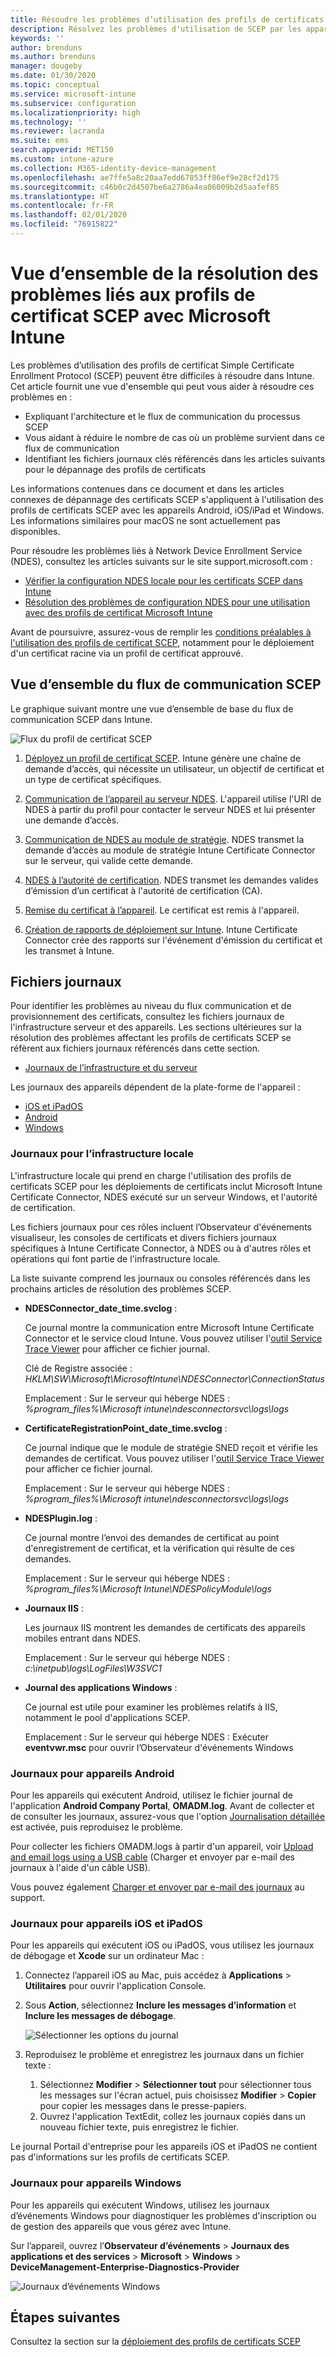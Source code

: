 ```yaml
---
title: Résoudre les problèmes d’utilisation des profils de certificats SCEP pour provisionner des certificats avec Microsoft Intune | Microsoft Docs
description: Résolvez les problèmes d'utilisation de SCEP par les appareils pour demander des certificats à utiliser avec Intune, y compris la communication des appareils vers NDES, de NDES vers les autorités de certification, et d’Intune Certificate Connector vers le service Intune.
keywords: ''
author: brenduns
ms.author: brenduns
manager: dougeby
ms.date: 01/30/2020
ms.topic: conceptual
ms.service: microsoft-intune
ms.subservice: configuration
ms.localizationpriority: high
ms.technology: ''
ms.reviewer: lacranda
ms.suite: ems
search.appverid: MET150
ms.custom: intune-azure
ms.collection: M365-identity-device-management
ms.openlocfilehash: ae7ffe5a8c20aa7edd67853ff86ef9e28cf2d175
ms.sourcegitcommit: c46b0c2d4507be6a2786a4ea06009b2d5aafef85
ms.translationtype: HT
ms.contentlocale: fr-FR
ms.lasthandoff: 02/01/2020
ms.locfileid: "76915822"
---
```

# <a name="overview-for-troubleshooting-scep-certificate-profiles-with-microsoft-intune"></a>Vue d’ensemble de la résolution des problèmes liés aux profils de certificat SCEP avec Microsoft Intune

Les problèmes d’utilisation des profils de certificat Simple Certificate Enrollment Protocol (SCEP) peuvent être difficiles à résoudre dans Intune. Cet article fournit une vue d'ensemble qui peut vous aider à résoudre ces problèmes en :

- Expliquant l'architecture et le flux de communication du processus SCEP
- Vous aidant à réduire le nombre de cas où un problème survient dans ce flux de communication
- Identifiant les fichiers journaux clés référencés dans les articles suivants pour le dépannage des profils de certificats

Les informations contenues dans ce document et dans les articles connexes de dépannage des certificats SCEP s'appliquent à l'utilisation des profils de certificats SCEP avec les appareils Android, iOS/iPad et Windows. Les informations similaires pour macOS ne sont actuellement pas disponibles.

Pour résoudre les problèmes liés à Network Device Enrollment Service (NDES), consultez les articles suivants sur le site support.microsoft.com :

- [Vérifier la configuration NDES locale pour les certificats SCEP dans Intune](https://support.microsoft.com/help/4490130/ndes-configuration-on-premises-for-scep-certificates-in-intune)
- [Résolution des problèmes de configuration NDES pour une utilisation avec des profils de certificat Microsoft Intune]( https://support.microsoft.com/help/4459540/troubleshoot-ndes-configuration-for-use-with-intune)

Avant de poursuivre, assurez-vous de remplir les [conditions préalables à l'utilisation des profils de certificat SCEP](certificates-scep-configure.md#prerequisites-for-using-scep-for-certificates), notamment pour le déploiement d'un certificat racine via un profil de certificat approuvé.

## <a name="scep-communication-flow-overview"></a>Vue d’ensemble du flux de communication SCEP

Le graphique suivant montre une vue d’ensemble de base du flux de communication SCEP dans Intune.

![Flux du profil de certificat SCEP](../protect/media/troubleshoot-scep-certificate-profiles/scep-certificate-profile-flow.png)

1. [Déployez un profil de certificat SCEP](troubleshoot-scep-certificate-profile-deployment.md). Intune génère une chaîne de demande d’accès, qui nécessite un utilisateur, un objectif de certificat et un type de certificat spécifiques.

2. [Communication de l’appareil au serveur NDES](troubleshoot-scep-certificate-device-to-ndes.md). L'appareil utilise l'URI de NDES à partir du profil pour contacter le serveur NDES et lui présenter une demande d’accès.

3. [Communication de NDES au module de stratégie](troubleshoot-scep-certificate-ndes-policy-module.md). NDES transmet la demande d’accès au module de stratégie Intune Certificate Connector sur le serveur, qui valide cette demande.

4. [NDES à l’autorité de certification](troubleshoot-scep-certificate-ndes-policy-module.md). NDES transmet les demandes valides d’émission d’un certificat à l'autorité de certification (CA).

5. [Remise du certificat à l’appareil](troubleshoot-scep-certificate-delivery.md). Le certificat est remis à l'appareil.

6. [Création de rapports de déploiement sur Intune](troubleshoot-scep-certificate-reporting.md). Intune Certificate Connector crée des rapports sur l'événement d'émission du certificat et les transmet à Intune.

## <a name="log-files"></a>Fichiers journaux

Pour identifier les problèmes au niveau du flux communication et de provisionnement des certificats, consultez les fichiers journaux de l'infrastructure serveur et des appareils. Les sections ultérieures sur la résolution des problèmes affectant les profils de certificats SCEP se réfèrent aux fichiers journaux référencés dans cette section.

- [Journaux de l’infrastructure et du serveur](#logs-for-on-premises-infrastructure)

Les journaux des appareils dépendent de la plate-forme de l'appareil :  

- [iOS et iPadOS](#logs-for-ios-and-ipados-devices)
- [Android](#logs-for-android-devices)
- [Windows](#logs-for-windows-devices)

### <a name="logs-for-on-premises-infrastructure"></a>Journaux pour l’infrastructure locale
  
L'infrastructure locale qui prend en charge l'utilisation des profils de certificats SCEP pour les déploiements de certificats inclut Microsoft Intune Certificate Connector, NDES exécuté sur un serveur Windows, et l'autorité de certification.

Les fichiers journaux pour ces rôles incluent l’Observateur d'événements visualiseur, les consoles de certificats et divers fichiers journaux spécifiques à Intune Certificate Connector, à NDES ou à d'autres rôles et opérations qui font partie de l'infrastructure locale.

La liste suivante comprend les journaux ou consoles référencés dans les prochains articles de résolution des problèmes SCEP. 

- **NDESConnector_date_time.svclog** :

  Ce journal montre la communication entre Microsoft Intune Certificate Connector et le service cloud Intune. Vous pouvez utiliser l'[outil Service Trace Viewer](https://docs.microsoft.com/dotnet/framework/wcf/service-trace-viewer-tool-svctraceviewer-exe) pour afficher ce fichier journal.

  Clé de Registre associée : *HKLM\SW\Microsoft\MicrosoftIntune\NDESConnector\ConnectionStatus*

  Emplacement : Sur le serveur qui héberge NDES : *%program_files%\Microsoft intune\ndesconnectorsvc\logs\logs*

- **CertificateRegistrationPoint_date_time.svclog** :

  Ce journal indique que le module de stratégie SNED reçoit et vérifie les demandes de certificat. Vous pouvez utiliser l'[outil Service Trace Viewer](https://docs.microsoft.com/dotnet/framework/wcf/service-trace-viewer-tool-svctraceviewer-exe) pour afficher ce fichier journal.

  Emplacement : Sur le serveur qui héberge NDES : *%program_files%\Microsoft intune\ndesconnectorsvc\logs\logs*

- **NDESPlugin.log** :

  Ce journal montre l’envoi des demandes de certificat au point d'enregistrement de certificat, et la vérification qui résulte de ces demandes.

  Emplacement : Sur le serveur qui héberge NDES : *%program_files%\Microsoft Intune\NDESPolicyModule\logs*

- **Journaux IIS** :

  Les journaux IIS montrent les demandes de certificats des appareils mobiles entrant dans NDES.

  Emplacement : Sur le serveur qui héberge NDES : *c:\inetpub\logs\LogFiles\W3SVC1*

- **Journal des applications Windows** :

  Ce journal est utile pour examiner les problèmes relatifs à IIS, notamment le pool d'applications SCEP.

  Emplacement : Sur le serveur qui héberge NDES : Exécuter **eventvwr.msc** pour ouvrir l’Observateur d'événements Windows




### <a name="logs-for-android-devices"></a>Journaux pour appareils Android

Pour les appareils qui exécutent Android, utilisez le fichier journal de l'application **Android Company Portal**, **OMADM.log**. Avant de collecter et de consulter les journaux, assurez-vous que l'option [Journalisation détaillée](/intune-user-help/use-verbose-logging-to-help-your-it-administrator-fix-device-issues-android.md) est activée, puis reproduisez le problème.

Pour collecter les fichiers OMADM.logs à partir d'un appareil, voir [Upload and email logs using a USB cable](/intune-user-help/send-logs-to-your-it-admin-using-cable-android.md) (Charger et envoyer par e-mail des journaux à l'aide d'un câble USB).

Vous pouvez également [Charger et envoyer par e-mail des journaux](/intune-user-help/send-logs-to-your-it-admin-by-email-android.md#upload-and-email-logs-from-microsoft-intune-app) au support.

### <a name="logs-for-ios-and-ipados-devices"></a>Journaux pour appareils iOS et iPadOS

Pour les appareils qui exécutent iOS ou iPadOS, vous utilisez les journaux de débogage et **Xcode** sur un ordinateur Mac :

1. Connectez l’appareil iOS au Mac, puis accédez à **Applications** > **Utilitaires** pour ouvrir l'application Console. 

2. Sous **Action**, sélectionnez **Inclure les messages d’information** et **Inclure les messages de débogage**.

   ![Sélectionner les options du journal](../protect/media/troubleshoot-scep-certificate-profiles/message-options.png)

3. Reproduisez le problème et enregistrez les journaux dans un fichier texte :
   1. Sélectionnez **Modifier** > **Sélectionner tout** pour sélectionner tous les messages sur l'écran actuel, puis choisissez **Modifier** > **Copier** pour copier les messages dans le presse-papiers. 
   2. Ouvrez l'application TextEdit, collez les journaux copiés dans un nouveau fichier texte, puis enregistrez le fichier.


Le journal Portail d'entreprise pour les appareils iOS et iPadOS ne contient pas d'informations sur les profils de certificats SCEP.

### <a name="logs-for-windows-devices"></a>Journaux pour appareils Windows

Pour les appareils qui exécutent Windows, utilisez les journaux d’événements Windows pour diagnostiquer les problèmes d'inscription ou de gestion des appareils que vous gérez avec Intune.

Sur l’appareil, ouvrez l’**Observateur d’événements** > **Journaux des applications et des services** > **Microsoft** > **Windows** > **DeviceManagement-Enterprise-Diagnostics-Provider**

![Journaux d’événements Windows](../protect/media/troubleshoot-scep-certificate-profiles/windows-event-log.png)

## <a name="next-steps"></a>Étapes suivantes

Consultez la section sur la [déploiement des profils de certificats SCEP](troubleshoot-scep-certificate-profile-deployment.md) 

